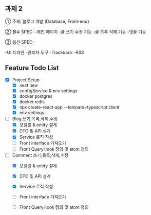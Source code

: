 ## 과제 2

① 주제: 블로그 개발 (Database, Front-end)

② 필수 SPEC:
-메인 페이지
-글 쓰기 수정 기능
-글 목록 삭제 기능
-댓글 기능


③ 옵션 SPEC:

-UI 디자인
-관리자 도구
-Trackback
-RSS

## Feature Todo List
- [x] Project Setup
  - [x] nest new
  - [x] configService & env settings
  - [x] docker postgres
  - [x] docker redis
  - [x] npx create-react-app --tempate=typescript client
  - [x] env settings

- [ ] Blog 쓰기,목록,삭제,수정
  - [x]  모델링 & entity 설계
  - [x]  DTO 및 API 설계
  - [x]  Service 로직 작성
  - [ ]  Front interface 가져오기
  - [ ]  Front QueryHook 정의 및 atom 정의

- [ ] Comment 쓰기,목록,삭제,수정
  - [x]  모델링 & entity 설계
  - [x]  DTO 및 API 설계
  - [x]  Service 로직 작성
  - [ ]  Front interface 가져오기
  - [ ]  Front QueryHook 정의 및 atom 정의

